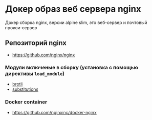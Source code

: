 # Докер образ веб сервера nginx

Докер сборка nginx, версии alpine slim, это веб-сервер и почтовый прокси-сервер

## Репозиторий nginx

- <https://github.com/nginx/nginx>

### Mодули включеные в сборку (установка с помощью директивы `load_module`)

- [brotli](https://github.com/google/ngx_brotli)
- [substitutions](https://github.com/yaoweibin/ngx_http_substitutions_filter_module)
<!-- - [zstd](https://github.com/tokers/zstd-nginx-module) -->

### Docker container

- <https://github.com/nginxinc/docker-nginx>
